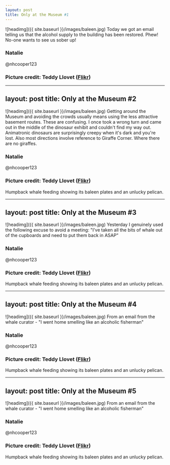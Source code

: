 ```yaml
---
layout: post
title: Only at the Museum #1
---
```


![headimg]({{ site.baseurl }}/images/baleen.jpg)
Today we got an email telling us that the alcohol supply to the building has been restored. Phew! No-one wants to see us sober up!

### Natalie
@nhcooper123

### Picture credit: Teddy Llovet ([Flikr](https://www.flickr.com/photos/teddyllovet/7828677488))



---
layout: post
title: Only at the Museum #2
---

![headimg]({{ site.baseurl }}/images/baleen.jpg)
Getting around the Museum and avoiding the crowds usually means using the less attractive basement routes. These are confusing. I once took a wrong turn and came out in the middle of the dinosaur exhibit and couldn't find my way out. Animatronic dinosaurs are surprisingly creepy when it's dark and you're lost. Also most directions involve reference to Giraffe Corner. Where there are no giraffes.

### Natalie
@nhcooper123

### Picture credit: Teddy Llovet ([Flikr](https://www.flickr.com/photos/teddyllovet/7828677488))
Humpback whale feeding showing its baleen plates and an unlucky pelican.

---
layout: post
title: Only at the Museum #3
---

![headimg]({{ site.baseurl }}/images/baleen.jpg)
Yesterday I genuinely used the following excuse to avoid a meeting: "I've taken all the bits of whale out of the cupboards and need to put them back in ASAP"

### Natalie
@nhcooper123

### Picture credit: Teddy Llovet ([Flikr](https://www.flickr.com/photos/teddyllovet/7828677488))
Humpback whale feeding showing its baleen plates and an unlucky pelican.


---
layout: post
title: Only at the Museum #4
---

![headimg]({{ site.baseurl }}/images/baleen.jpg)
From an email from the whale curator - "I went home smelling like an alcoholic fisherman"
### Natalie
@nhcooper123

### Picture credit: Teddy Llovet ([Flikr](https://www.flickr.com/photos/teddyllovet/7828677488))
Humpback whale feeding showing its baleen plates and an unlucky pelican.

---
layout: post
title: Only at the Museum #5
---

![headimg]({{ site.baseurl }}/images/baleen.jpg)
From an email from the whale curator - "I went home smelling like an alcoholic fisherman"
### Natalie
@nhcooper123

### Picture credit: Teddy Llovet ([Flikr](https://www.flickr.com/photos/teddyllovet/7828677488))
Humpback whale feeding showing its baleen plates and an unlucky pelican.